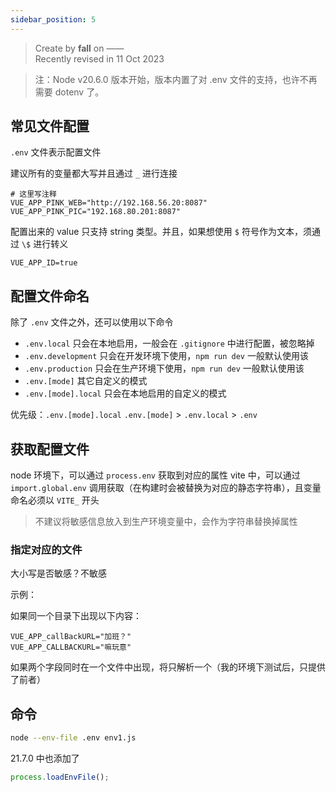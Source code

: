 ```yaml
---
sidebar_position: 5
---
```


> Create by **fall** on ——<br/>
> Recently revised in 11 Oct 2023

> 注：Node v20.6.0 版本开始，版本内置了对 .env 文件的支持，也许不再需要 dotenv 了。

## 常见文件配置

`.env` 文件表示配置文件

建议所有的变量都大写并且通过 `_` 进行连接

```
# 这里写注释
VUE_APP_PINK_WEB="http://192.168.56.20:8087"
VUE_APP_PINK_PIC="192.168.80.201:8087"
```

配置出来的 value 只支持 string 类型。并且，如果想使用 `$` 符号作为文本，须通过 `\$` 进行转义

```
VUE_APP_ID=true
```

## 配置文件命名

除了 `.env` 文件之外，还可以使用以下命令

- `.env.local` 只会在本地启用，一般会在 `.gitignore` 中进行配置，被忽略掉
- `.env.development` 只会在开发环境下使用，`npm run dev` 一般默认使用该
- `.env.production` 只会在生产环境下使用，`npm run dev` 一般默认使用该
- `.env.[mode]` 其它自定义的模式
- `.env.[mode].local` 只会在本地启用的自定义的模式

优先级：`.env.[mode].local` `.env.[mode]` > `.env.local` > `.env`

## 获取配置文件

node 环境下，可以通过 `process.env` 获取到对应的属性
vite 中，可以通过 `import.global.env` 调用获取（在构建时会被替换为对应的静态字符串），且变量命名必须以 `VITE_` 开头

> 不建议将敏感信息放入到生产环境变量中，会作为字符串替换掉属性

### 指定对应的文件

大小写是否敏感？不敏感

示例：

如果同一个目录下出现以下内容：

```
VUE_APP_callBackURL="加班？"
VUE_APP_CALLBACKURL="嘛玩意"
```

如果两个字段同时在一个文件中出现，将只解析一个（我的环境下测试后，只提供了前者）



## 命令

```bash
node --env-file .env env1.js
```

21.7.0 中也添加了 

```js
process.loadEnvFile();
```

